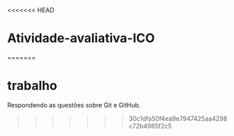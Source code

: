 <<<<<<< HEAD
# Atividade-avaliativa-ICO
=======
# trabalho
Respondendo as questões sobre Git e GitHub.
>>>>>>> 30c1dfa50f4ea9e7947425aa4298c72b4985f2c5
